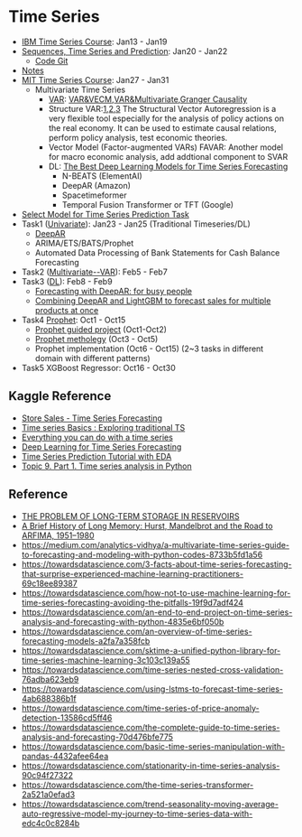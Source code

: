 # Time Series
* [IBM Time Series Course](https://www.coursera.org/learn/time-series-survival-analysis/home/welcome): Jan13 - Jan19
* [Sequences, Time Series and Prediction](https://www.coursera.org/learn/tensorflow-sequences-time-series-and-prediction/home/welcome): Jan20 - Jan22
   * [Code Git](https://github.com/jinfeijoy/tensorflow-1-public) 
* [Notes](https://github.com/jinfeijoy/time-series/blob/main/time-series-node.md)
* [MIT Time Series Course](https://ocw.mit.edu/courses/economics/14-384-time-series-analysis-fall-2013/lecture-notes/): Jan27 - Jan31
    * Multivariate Time Series
      * [VAR](https://www.youtube.com/watch?v=TpQtD7ONfxQ): [VAR&VECM](https://towardsdatascience.com/vector-autoregressions-vector-error-correction-multivariate-model-a69daf6ab618),[VAR&Multivariate](https://towardsdatascience.com/prediction-task-with-multivariate-timeseries-and-var-model-47003f629f9),[Granger Causality](https://towardsdatascience.com/granger-causality-and-vector-auto-regressive-model-for-time-series-forecasting-3226a64889a6)
      * Structure VAR:[1](https://levelup.gitconnected.com/structural-vector-autoregression-in-r-5d6dbfc56499),[2](https://www.sas.upenn.edu/~jesusfv/svars_format.pdf),[3](https://kevinkotze.github.io/ts-8-tut/) The Structural Vector Autoregression is a very flexible tool especially for the analysis of policy actions on the real economy. It can be used to estimate causal relations, perform policy analysis, test economic theories.
      * Vector Model (Factor-augmented VARs) FAVAR: Another model for macro economic analysis, add addtional component to SVAR
      * DL: [The Best Deep Learning Models for Time Series Forecasting](https://towardsdatascience.com/the-best-deep-learning-models-for-time-series-forecasting-690767bc63f0)
        * N-BEATS (ElementAI)
        * DeepAR (Amazon)
        * Spacetimeformer
        * Temporal Fusion Transformer or TFT (Google)
* [Select Model for Time Series Prediction Task](https://neptune.ai/blog/select-model-for-time-series-prediction-task)
* Task1 ([Univariate](https://www.kaggle.com/robervalt/sunspots)): Jan23 - Jan25 (Traditional Timeseries/DL)
    * [DeepAR](https://www.kaggle.com/shreyasajal/pytorch-forecasting-for-time-series-forecasting) 
    * ARIMA/ETS/BATS/Prophet
    * Automated Data Processing of Bank Statements for Cash Balance Forecasting
* Task2 ([Multivariate--VAR](https://www.kaggle.com/sagivmal/var-prediction-on-coronavirus-italy/notebook)): Feb5 - Feb7
* Task3 ([DL](https://www.kaggle.com/c/competitive-data-science-predict-future-sales/code?competitionId=8587&sortBy=voteCount)): Feb8 - Feb9
    * [Forecasting with DeepAR: for busy people](https://kekayan.medium.com/forecasting-with-deepar-for-busy-people-ed67f9d9a00d) 
    * [Combining DeepAR and LightGBM to forecast sales for multiple products at once](https://pvilar.medium.com/combining-deepar-and-lightgbm-to-forecast-sales-for-multiple-products-at-once-5586148ceee9)
* Task4 [Prophet](https://github.com/jinfeijoy/time-series/tree/main/prophet): Oct1 - Oct15
  * [Prophet guided project](https://www.coursera.org/learn/prophet-timeseries-prediction/supplement/YfBpJ/project-based-course-overview) (Oct1-Oct2)
  * [Prophet metholegy](https://facebook.github.io/prophet/docs/diagnostics.html) (Oct3 - Oct5)
  * Prophet implementation (Oct6 - Oct15) (2~3 tasks in different domain with different patterns)
* Task5 XGBoost Regressor: Oct16 - Oct30


## Kaggle Reference
* [Store Sales - Time Series Forecasting](https://www.kaggle.com/c/store-sales-time-series-forecasting/code?competitionId=29781&sortBy=voteCount)
* [Time series Basics : Exploring traditional TS](https://www.kaggle.com/jagangupta/time-series-basics-exploring-traditional-ts)
* [Everything you can do with a time series](https://www.kaggle.com/thebrownviking20/everything-you-can-do-with-a-time-series)
* [Deep Learning for Time Series Forecasting](https://www.kaggle.com/dimitreoliveira/deep-learning-for-time-series-forecasting)
* [Time Series Prediction Tutorial with EDA](https://www.kaggle.com/kanncaa1/time-series-prediction-tutorial-with-eda)
* [Topic 9. Part 1. Time series analysis in Python](https://www.kaggle.com/kashnitsky/topic-9-part-1-time-series-analysis-in-python)

## Reference
* [THE PROBLEM OF LONG-TERM STORAGE IN RESERVOIRS](https://www.tandfonline.com/doi/pdf/10.1080/02626665609493644)
* [A Brief History of Long Memory: Hurst, Mandelbrot and the Road to ARFIMA, 1951–1980](https://www.mdpi.com/1099-4300/19/9/437)
* https://medium.com/analytics-vidhya/a-multivariate-time-series-guide-to-forecasting-and-modeling-with-python-codes-8733b5fd1a56
* https://towardsdatascience.com/3-facts-about-time-series-forecasting-that-surprise-experienced-machine-learning-practitioners-69c18ee89387
* https://towardsdatascience.com/how-not-to-use-machine-learning-for-time-series-forecasting-avoiding-the-pitfalls-19f9d7adf424
* https://towardsdatascience.com/an-end-to-end-project-on-time-series-analysis-and-forecasting-with-python-4835e6bf050b
* https://towardsdatascience.com/an-overview-of-time-series-forecasting-models-a2fa7a358fcb
* https://towardsdatascience.com/sktime-a-unified-python-library-for-time-series-machine-learning-3c103c139a55
* https://towardsdatascience.com/time-series-nested-cross-validation-76adba623eb9
* https://towardsdatascience.com/using-lstms-to-forecast-time-series-4ab688386b1f
* https://towardsdatascience.com/time-series-of-price-anomaly-detection-13586cd5ff46
* https://towardsdatascience.com/the-complete-guide-to-time-series-analysis-and-forecasting-70d476bfe775
* https://towardsdatascience.com/basic-time-series-manipulation-with-pandas-4432afee64ea
* https://towardsdatascience.com/stationarity-in-time-series-analysis-90c94f27322
* https://towardsdatascience.com/the-time-series-transformer-2a521a0efad3
* https://towardsdatascience.com/trend-seasonality-moving-average-auto-regressive-model-my-journey-to-time-series-data-with-edc4c0c8284b
